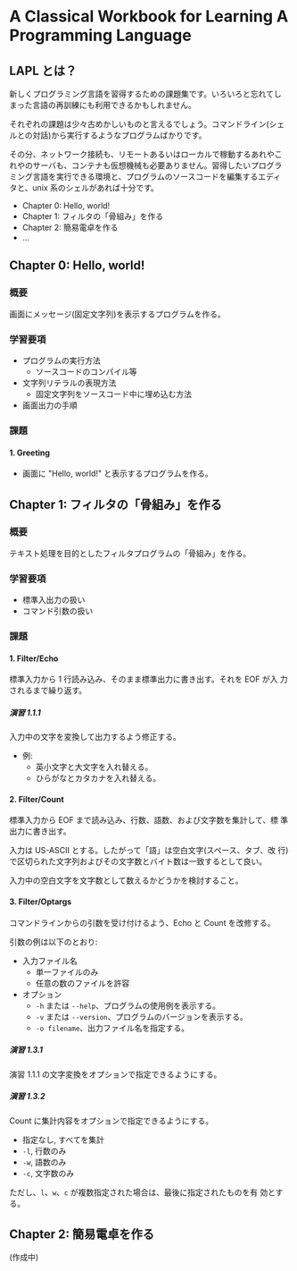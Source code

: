 # A Classical Workbook for Learning A Programming Language

## LAPL とは？

新しくプログラミング言語を習得するための課題集です。いろいろと忘れてし
まった言語の再訓練にも利用できるかもしれません。

それぞれの課題は少々古めかしいものと言えるでしょう。コマンドライン(シェ
ルとの対話)から実行するようなプログラムばかりです。

その分、ネットワーク接続も、リモートあるいはローカルで稼動するあれやこ
れやのサーバも、コンテナも仮想機械も必要ありません。習得したいプログラ
ミング言語を実行できる環境と、プログラムのソースコードを編集するエディ
タと、unix 系のシェルがあれば十分です。

- Chapter 0: Hello, world!
- Chapter 1: フィルタの「骨組み」を作る
- Chapter 2: 簡易電卓を作る
- ...

## Chapter 0: Hello, world!

### 概要

画面にメッセージ(固定文字列)を表示するプログラムを作る。

### 学習要項

- プログラムの実行方法
  - ソースコードのコンパイル等
- 文字列リテラルの表現方法
  - 固定文字列をソースコード中に埋め込む方法
- 画面出力の手順

### 課題

#### 1. Greeting

- 画面に "Hello, world!" と表示するプログラムを作る。

## Chapter 1: フィルタの「骨組み」を作る

### 概要

テキスト処理を目的としたフィルタプログラムの「骨組み」を作る。

### 学習要項

- 標準入出力の扱い
- コマンド引数の扱い

### 課題

#### 1. Filter/Echo

標準入力から 1 行読み込み、そのまま標準出力に書き出す。それを EOF が入
力されるまで繰り返す。

##### 演習 1.1.1

入力中の文字を変換して出力するよう修正する。

- 例:
  - 英小文字と大文字を入れ替える。
  - ひらがなとカタカナを入れ替える。

#### 2. Filter/Count

標準入力から EOF まで読み込み、行数、語数、および文字数を集計して、標
準出力に書き出す。

入力は US-ASCII とする。したがって「語」は空白文字(スペース、タブ、改
行)で区切られた文字列およびその文字数とバイト数は一致するとして良い。

入力中の空白文字を文字数として数えるかどうかを検討すること。

#### 3. Filter/Optargs

コマンドラインからの引数を受け付けるよう、Echo と Count を改修する。

引数の例は以下のとおり:

- 入力ファイル名
  - 単一ファイルのみ
  - 任意の数のファイルを許容
- オプション
  - `-h` または `--help`、プログラムの使用例を表示する。
  - `-v` または `--version`、プログラムのバージョンを表示する。
  - `-o filename`、出力ファイル名を指定する。

##### 演習 1.3.1

演習 1.1.1 の文字変換をオプションで指定できるようにする。

##### 演習 1.3.2

Count に集計内容をオプションで指定できるようにする。

- 指定なし, すべてを集計
- `-l`, 行数のみ
- `-w`, 語数のみ
- `-c`, 文字数のみ

ただし、`l`、`w`、`c` が複数指定された場合は、最後に指定されたものを有
効とする。

## Chapter 2: 簡易電卓を作る

(作成中)
